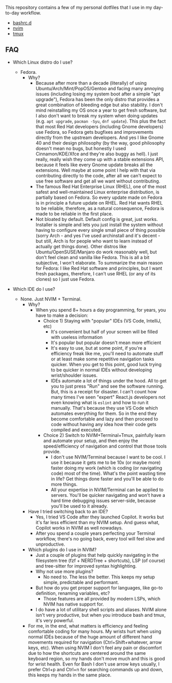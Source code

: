This repository contains a few of my personal dotfiles that I use in my day-to-day workflow.

- [bashrc.d](./bashrc.d)
- [nvim](./nvim)
- [tmux](./tmux)

## FAQ

- Which Linux distro do I use?
  - Fedora.
    - Why?
      - Because after more than a decade (literally) of using Ubuntu/Arch/Mint/PopOS/Gentoo and facing many annoying issues (including losing my system boot after a simple "apt upgrade"), Fedora has been the only distro that provides a great combination of bleeding edge but also stability. I don't mind reinstalling my OS once a year to get fresh software, but I also don't want to break my system when doing updates (e.g. `apt upgrade`, `pacman -Syu`, `dnf update`). This plus the fact that most Red Hat developers (including Gnome developers) use Fedora, so Fedora gets bugfixes and improvements directly from the upstream developers. And yes I like Gnome 40 and their design philosophy (by the way, good philosophy doesn't mean no bugs, but honestly I used Cinnamon/KDE/Xfce and they're also buggy as hell). I just really, really wish they come up with a stable extensions API, because it feels like every Gnome update breaks all the extensions. Well maybe at some point I help with that via contributing directly to the code, after all we can't expect to use free software and get all we want without contributing.
      - The famous Red Hat Enterprise Linux (RHEL), one of the most safest and well-maintained Linux enterprise distribution, is partially based on Fedora. So every update made on Fedora is in principle a future update on RHEL. Red Hat wants RHEL to be reliable, therefore, as a natural consequence, Fedora is made to be reliable in the first place.
      - Not bloated by default. Default config is great, just works. Installer is simple and lets you just install the system without having to configure every single small piece of thing possible (sorry Arch - and yes I've used archinstall and it's decent - but still, Arch is for people who want to learn instead of actually get things done). Other distros like Ubuntu/OpenSUSE/Manjaro do work reasonably well, but don't feel clean and vanilla like Fedora. This is all a bit subjective, I won't elaborate. To summarize the main reason for Fedora: I like Red Hat software and principles, but I want fresh packages, therefore, I can't use RHEL (or any of its clones) so I just use Fedora.

- Which IDE do I use?
  - None. Just NVIM + Terminal.
    - Why?
      - When you spend 8+ hours a day programming, for years, you have to make a decision:
        - Choice 1) Staying with "popular" IDEs (VS Code, IntelliJ, etc)
          - It's convenient but half of your screen will be filled with useless information
          - It's popular but popular doesn't mean more efficient
          - It's easy to use, but at some point, if you're a efficiency freak like me, you'll need to automate stuff or at least make some repetitive navigation tasks quicker. When you get to this point, good luck trying to be quicker in normal IDEs without developing wrist/shoulder issues.
          - IDEs automate a lot of things under the hood. All to get you to just press "Run" and see the software running. But, this is a receipt for disaster. I can't count how many times I've seen "expert" React.js developers not even knowing what is `eslint` and how to run it manually. That's because they use VS Code which automates everything for them. So in the end they become comfortable and lazy and then proceed to code without having any idea how their code gets compiled and executed.
        - Choice 2) Switch to NVIM+Terminal+Tmux, painfully learn and automate your setup, and then enjoy the speed/efficiency of navigation and control that those tools provide.
          - I don't use NVIM/Terminal because I want to be cool. I use it because it gets me to be 10x (or maybe more) faster doing my work (which is coding (or navigating code) most of the time). What's the point wasting time in life? Get things done faster and you'll be able to do more things.
          - All your expertise in NVIM/Terminal can be applied to servers. You'll be quicker navigating and won't have a hard time debugging issues server-side, because you'll be used to it already.
    - Have I tried switching back to an IDE?
      - Yes, I tried VS Code after they launched Copilot. It works but it's far less efficient than my NVIM setup. And guess what, Copilot works in NVIM as well nowadays.
      - After you spend a couple years perfecting your Terminal workflow, there's no going back, every tool will feel slow and unproductive.
    - Which plugins do I use in NVIM?
      - Just a couple of plugins that help quickly navigating in the filesystem tree (fzf + NERDTree + shortcuts), LSP (of course) and tree-sitter for improved syntax highlighting.
      - Why not use more plugins?
        - No need to. The less the better. This keeps my setup simple, predictable and performant.
      - But how do you get proper support for languages, like go-to definition, renaming variables, etc?
        - Those features are all provided by modern LSPs, which NVIM has native support for.
      - I do have a lot of utilitary shell scripts and aliases. NVIM alone isn't very productive, but when you introduce bash and tmux, it's very powerful.
    - For me, in the end, what matters is efficiency and feeling comfortable coding for many hours. My wrists hurt when using normal IDEs because of the huge amount of different hand movements required for navigation (Ctrl+Shift+whatever, arrow keys, etc). When using NVIM I don't feel any pain or discomfort due to how the shortcuts are centered around the same keyboard region, so my hands don't move much and this is good for wrist health. Even for Bash I don't use arrow keys usually, I prefer Ctrl+p and Ctrl+n for searching commands up and down, this keeps my hands in the same place.
